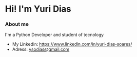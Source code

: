 # Hi! I'm Yuri Dias

### About me

I'm a Python Developer and student of tecnology

- My Linkedin: https://www.linkedin.com/in/yuri-dias-soares/
- Adress: ysodias@gmail.com
